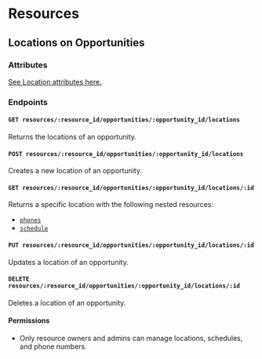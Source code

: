 # Resources

## Locations on Opportunities

### Attributes

[See Location attributes here.](/docs/resources/organizations/locations.md)

### Endpoints

#### `GET resources/:resource_id/opportunities/:opportunity_id/locations`

Returns the locations of an opportunity.

#### `POST resources/:resource_id/opportunities/:opportunity_id/locations`

Creates a new location of an opportunity.

#### `GET resources/:resource_id/opportunities/:opportunity_id/locations/:id`

Returns a specific location with the following nested resources:

- [`phones`](locations/phones.md)
- [`schedule`](locations/schedule.md)

#### `PUT resources/:resource_id/opportunities/:opportunity_id/locations/:id`

Updates a location of an opportunity.

#### `DELETE resources/:resource_id/opportunities/:opportunity_id/locations/:id`

Deletes a location of an opportunity.

#### Permissions

* Only resource owners and admins can manage locations, schedules, and phone numbers.
